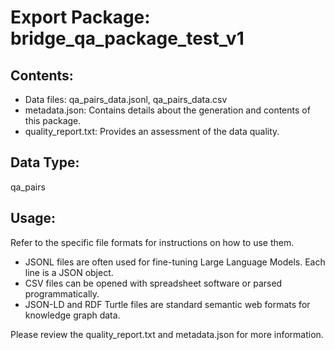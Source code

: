 # Export Package: bridge_qa_package_test_v1

## Contents:
- Data files: qa_pairs_data.jsonl, qa_pairs_data.csv
- metadata.json: Contains details about the generation and contents of this package.
- quality_report.txt: Provides an assessment of the data quality.

## Data Type:
qa_pairs

## Usage:
Refer to the specific file formats for instructions on how to use them.
- JSONL files are often used for fine-tuning Large Language Models. Each line is a JSON object.
- CSV files can be opened with spreadsheet software or parsed programmatically.
- JSON-LD and RDF Turtle files are standard semantic web formats for knowledge graph data.

Please review the quality_report.txt and metadata.json for more information.
